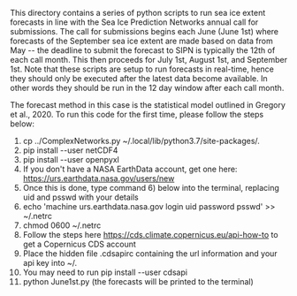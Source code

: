 This directory contains a series of python scripts to run sea ice extent
forecasts in line with the Sea Ice Prediction Networks annual call for
submissions. The call for submissions begins each June (June 1st) where
forecasts of the September sea ice extent are made based on data from
May -- the deadline to submit the forecast to SIPN is typically the 12th
of each call month. This then proceeds for July 1st, August 1st, and
September 1st. Note that these scripts are setup to run forecasts in real-time,
hence they should only be executed after the latest data become available. In
other words they should be run in the 12 day window after each call month.

The forecast method in this case is the statistical model outlined in
Gregory et al., 2020. To run this code for the first time, please follow
the steps below:

1) cp ../ComplexNetworks.py ~/.local/lib/python3.7/site-packages/.
2) pip install --user netCDF4
3) pip install --user openpyxl
4) If you don't have a NASA EarthData account, get one here: https://urs.earthdata.nasa.gov/users/new
5) Once this is done, type command 6) below into the terminal, replacing uid and psswd with your details
6) echo 'machine urs.earthdata.nasa.gov login uid password psswd' >> ~/.netrc
7) chmod 0600 ~/.netrc
8) Follow the steps here https://cds.climate.copernicus.eu/api-how-to to get a Copernicus CDS account
9) Place the hidden file .cdsapirc containing the url information and your api key into ~/.
10) You may need to run pip install --user cdsapi
11) python June1st.py (the forecasts will be printed to the terminal)



 
